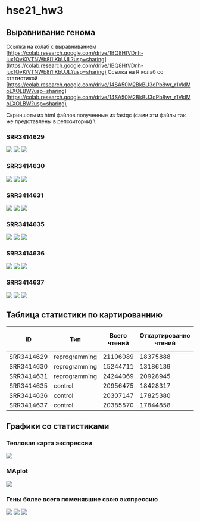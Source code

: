 # hse21_hw3

## Выравнивание генома
Ссылка на колаб с выравниванием \
[https://colab.research.google.com/drive/1BQ8HtVDnh-iux1QvKiVTNWb8i1IKbUJL?usp=sharing](https://colab.research.google.com/drive/1BQ8HtVDnh-iux1QvKiVTNWb8i1IKbUJL?usp=sharing)
Ссылка на R колаб со статистикой \
[https://colab.research.google.com/drive/14SA50M2BkBU3dPb8wr_r1VklMoLXOLBW?usp=sharing](https://colab.research.google.com/drive/14SA50M2BkBU3dPb8wr_r1VklMoLXOLBW?usp=sharing)


Скриншоты из html файлов полученные из fastqc (сами эти файлы так же представлены в репозитории) \
### SRR3414629
![](images/fastqc_29_1.png)
![](images/fastqc_29_2.png)
![](images/fastqc_29_3.png)

### SRR3414630
![](images/fastqc_30_1.png)
![](images/fastqc_30_2.png)
![](images/fastqc_30_3.png)

### SRR3414631
![](images/fastqc_31_1.png)
![](images/fastqc_31_2.png)
![](images/fastqc_31_3.png)

### SRR3414635
![](images/fastqc_35_1.png)
![](images/fastqc_35_2.png)
![](images/fastqc_35_3.png)

### SRR3414636
![](images/fastqc_36_1.png)
![](images/fastqc_36_2.png)
![](images/fastqc_36_3.png)

### SRR3414637
![](images/fastqc_37_1.png)
![](images/fastqc_37_2.png)
![](images/fastqc_37_3.png)

## Таблица статистики по картированнию
| ID | Тип | Всего чтений | Откартированно чтений| Процент откартированных | Уникально откартированно | Процент уникально откартированных | Всего на генах |
|----|-----|--------------|-----------------------|-----------------------|---|---|---|
|SRR3414629| reprogramming | 21106089 | 18375888 | 87% | 16049609 | 87% | 16771781 |
|SRR3414630| reprogramming | 15244711 | 13186139 | 86% | 11465324 | 87% |  11945844 |
|SRR3414631| reprogramming | 24244069 | 20928945 | 86% | 18408851 | 88% | 19228591 |
|SRR3414635| control | 20956475 | 18428317 | 88% | 16275997 | 88% | 17036131 |
|SRR3414636| control | 20307147 | 17825380 | 88% | 15757580 | 88% | 16492688 |
|SRR3414637| control | 20385570 | 17844858 | 88% | 15736978 | 88% | 16447208 |

## Графики со статистиками
### Тепловая карта экспрессии
![](images/warm_plot.png)
### MAplot
![](images/MAplot.png)
### Гены более всего поменявшие свою экспрессию
![](images/norm_1.png)
![](images/norm_2.png)
![](images/norm_3.png)